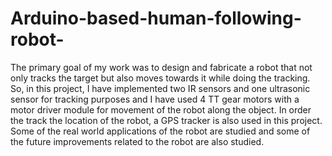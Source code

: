 # Arduino-based-human-following-robot-
The primary goal of my work was to design and fabricate a  robot that not only tracks the target but also moves towards it while doing the tracking. So,  in this project, I have implemented two IR sensors and one ultrasonic sensor for tracking  purposes and I have used 4 TT gear motors with a motor driver module for movement of the  robot along the object. In order the track the location of the robot, a GPS tracker is also  used in this project. Some of the real world applications of the robot are studied and some  of the future improvements related to the robot are also studied.
